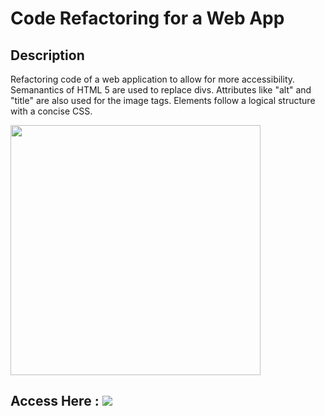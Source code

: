 # Code Refactoring for a Web App

## Description

Refactoring code of a web application to allow for more accessibility. Semanantics of HTML 5 are used to replace divs. Attributes like "alt" and "title" are also used for the image tags. Elements follow a logical structure with a concise CSS.

<img src="assets/images/digital-marketing-meeting.jpg" height="400">

## Access Here :  ![](https://dsnod93.github.io/Refactoring/)

